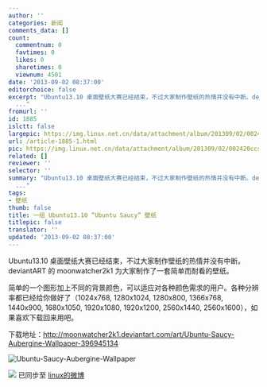 ```yaml
---
author: ''
categories: 新闻
comments_data: []
count:
  commentnum: 0
  favtimes: 0
  likes: 0
  sharetimes: 0
  viewnum: 4501
date: '2013-09-02 08:37:00'
editorchoice: false
excerpt: "Ubuntu13.10 桌面壁纸大赛已经结束，不过大家制作壁纸的热情并没有中断。deviantART 的 moonwatcher2k1 为大家制作了一套简单而耐看的壁纸。\r\n简单的一个图形加上不同的背景颜色，可以适应对各种颜色需求的用户。各种
  ..."
fromurl: ''
id: 1885
islctt: false
largepic: https://img.linux.net.cn/data/attachment/album/201309/02/002420ccsopwmdso1wiapo.png
url: /article-1885-1.html
pic: https://img.linux.net.cn/data/attachment/album/201309/02/002420ccsopwmdso1wiapo.png.thumb.jpg
related: []
reviewer: ''
selector: ''
summary: "Ubuntu13.10 桌面壁纸大赛已经结束，不过大家制作壁纸的热情并没有中断。deviantART 的 moonwatcher2k1 为大家制作了一套简单而耐看的壁纸。\r\n简单的一个图形加上不同的背景颜色，可以适应对各种颜色需求的用户。各种
  ..."
tags:
- 壁纸
thumb: false
title: 一组 Ubuntu13.10 “Ubuntu Saucy” 壁纸
titlepic: false
translator: ''
updated: '2013-09-02 08:37:00'
---
```


Ubuntu13.10 桌面壁纸大赛已经结束，不过大家制作壁纸的热情并没有中断。deviantART 的 moonwatcher2k1 为大家制作了一套简单而耐看的壁纸。


简单的一个图形加上不同的背景颜色，可以适应对各种颜色需求的用户。各种分辨率都已经给你做好了（1024x768, 1280x1024, 1280x800, 1366x768, 1440x900, 1680x1050, 1920x1080, 1920x1200, 2560x1440, 2560x1600），如果喜欢下载回来用吧。


下载地址：<http://moonwatcher2k1.deviantart.com/art/Ubuntu-Saucy-Aubergine-Wallpaper-396945134>


![Ubuntu-Saucy-Aubergine-Wallpaper](https://img.linux.net.cn/data/attachment/album/201309/02/002420ccsopwmdso1wiapo.png)


![](https://img.linux.net.cn/xwb/images/bgimg/icon_logo.png) 已同步至 [linux的微博](http://weibo.com/1772191555)